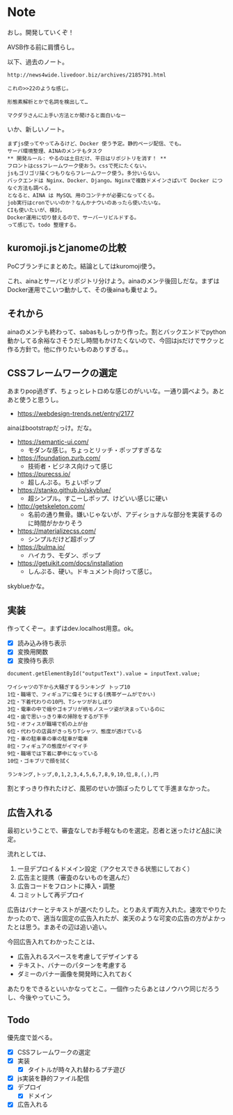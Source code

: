 # Note
おし。開発していくぞ！

AVSB作る前に肩慣らし。

以下、過去のノート。

```
http://news4wide.livedoor.biz/archives/2185791.html

これの>>22のような感じ。

形態素解析とかで名詞を検出して…

マクダラさんに上手い方法とか聞けると面白いなー
```

いか、新しいノート。

```
まずjs使ってやってみるけど、Docker 使う予定。静的ページ配信、でも。
サーバ環境整理、AINAのメンテもタスク
** 開発ルール: やるのは土日だけ、平日はリポジトリを消す！ **
フロントはcssフレームワーク使おう。cssで死にたくない。
jsもゴリゴリ描くつもりならフレームワーク使う。多分いらない。
バックエンドは Nginx、Docker、Django。Nginxで複数ドメインさばいて Docker につなぐ方法も調べる。
となると、AINA は MySQL 用のコンテナが必要になってくる。
job実行はcronでいいのか？なんかナウいのあったら使いたいな。
CIも使いたいが、検討。
Docker運用に切り替えるので、サーバーリビルドする。
って感じで。todo 整理する。
```


## kuromoji.jsとjanomeの比較
PoCブランチにまとめた。結論としてはkuromoji使う。

これ、ainaとサーバとリポジトリ分けよう。ainaのメンテ後回しだな。まずはDocker運用でこいつ動かして、その後ainaも乗せよう。


## それから
ainaのメンテも終わって、sabasもしっかり作った。割とバックエンドでpython動かしてる余裕なさそうだし時間もかけたくないので、今回はjsだけでサクッと作る方針で。他に作りたいものありすぎる。。


## CSSフレームワークの選定
あまりpop過ぎず、ちょっとレトロめな感じのがいいな。一通り調べよう。あとあと使うと思うし。

- https://webdesign-trends.net/entry/2177

ainaはbootstrapだっけ。だな。

- https://semantic-ui.com/
	- モダンな感じ。ちょっとリッチ・ポップすぎるな
- https://foundation.zurb.com/
	- 技術者・ビジネス向けって感じ
- https://purecss.io/
	- 超しんぷる。ちょいポップ
- https://stanko.github.io/skyblue/
	- 超シンプル。すこーしポップ、けどいい感じに硬い
- http://getskeleton.com/
	- 名前の通り無骨。嫌いじゃないが、アディショナルな部分を実装するのに時間がかかりそう
- https://materializecss.com/
	- シンプルだけど超ポップ
- https://bulma.io/
	- ハイカラ、モダン、ポップ
- https://getuikit.com/docs/installation
	- しんぷる、硬い。ドキュメント向けって感じ。

skyblueかな。


## 実装
作ってくぞー。まずはdev.localhost用意。ok。

- [x] 読み込み待ち表示
- [x] 変換用関数
- [x] 変換待ち表示

```
document.getElementById("outputText").value = inputText.value;

ワイシャツの下から大騒ぎするランキング トップ10 
1位・職場で、フィギュアに偉そうにする(携帯ゲームがでかい) 
2位・下着代わりの10円、Tシャツがおしぼり 
3位・電車の中で蛾やゴキブリが柄モノスーツ姿が決まっているのに 
4位・歯で思いっきり車の掃除をするが下手 
5位・オフィスが職場で机の上が台 
6位・代わりの店員がきっちりTシャツ、態度が透けている 
7位・車の駐車車の車の駐車が電車 
8位・フィギュアの態度がイマイチ 
9位・職場では下着に夢中になっている 
10位・ゴキブリで顔を拭く

ランキング,トップ,0,1,2,3,4,5,6,7,8,9,10,位,8,(,),円
```

割とすっきり作れたけど、風邪のせいか頭ぼったりしてて手進まなかった。


## 広告入れる
最初ということで、審査なしでお手軽なものを選定。忍者と迷ったけど[A8](https://www.a8.net/)に決定。

流れとしては、

1. 一旦デプロイ＆ドメイン設定（アクセスできる状態にしておく）
1. 広告主と提携（審査のないものを選んだ）
1. 広告コードをフロントに挿入・調整
1. コミットして再デプロイ

広告はバナーとテキストが選べたりした。とりあえず両方入れた。速攻でやりたかったので、適当な固定の広告入れたが、楽天のような可変の広告の方がよかったとは思う。まあその辺は追い追い。

今回広告入れてわかったことは、

* 広告入れるスペースを考慮してデザインする
* テキスト、バナーのパターンを考慮する
* ダミーのバナー画像を開発時に入れておく

あたりをできるといいかなってとこ。一個作ったらあとはノウハウ同じだろうし、今後やっていこう。


## Todo
優先度で並べる。

- [x] CSSフレームワークの選定
- [x] 実装
	- [x] タイトルが時々入れ替わるプチ遊び
- [x] js実装を静的ファイル配信
- [x] デプロイ
    - [x] ドメイン
- [x] 広告入れる
